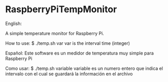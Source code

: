 RaspberryPiTempMonitor
======================

English:

A simple temperature monitor for Raspberry Pi.

How to use:
$ ./temp.sh var
var is the interval time (integer)

Español:
Este software es un medidor de temperatura muy simple para Raspberry Pi

Como usar:
$ ./temp.sh variable
variable es un numero entero que indica el intervalo con el cual se guardará la información en el archivo

